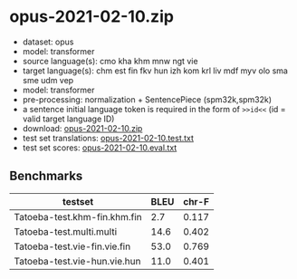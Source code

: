 # opus-2021-02-10.zip

* dataset: opus
* model: transformer
* source language(s): cmo kha khm mnw ngt vie
* target language(s): chm est fin fkv hun izh kom krl liv mdf myv olo sma sme udm vep
* model: transformer
* pre-processing: normalization + SentencePiece (spm32k,spm32k)
* a sentence initial language token is required in the form of `>>id<<` (id = valid target language ID)
* download: [opus-2021-02-10.zip](https://object.pouta.csc.fi/Tatoeba-MT-models/mkh-fiu/opus-2021-02-10.zip)
* test set translations: [opus-2021-02-10.test.txt](https://object.pouta.csc.fi/Tatoeba-MT-models/mkh-fiu/opus-2021-02-10.test.txt)
* test set scores: [opus-2021-02-10.eval.txt](https://object.pouta.csc.fi/Tatoeba-MT-models/mkh-fiu/opus-2021-02-10.eval.txt)

## Benchmarks

| testset               | BLEU  | chr-F |
|-----------------------|-------|-------|
| Tatoeba-test.khm-fin.khm.fin 	| 2.7 	| 0.117 |
| Tatoeba-test.multi.multi 	| 14.6 	| 0.402 |
| Tatoeba-test.vie-fin.vie.fin 	| 53.0 	| 0.769 |
| Tatoeba-test.vie-hun.vie.hun 	| 11.0 	| 0.401 |


